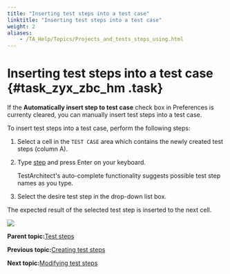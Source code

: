 ```yaml
--- 
title: "Inserting test steps into a test case"
linktitle: "Inserting test steps into a test case"
weight: 2
aliases: 
    - /TA_Help/Topics/Projects_and_tests_steps_using.html
---
```

# Inserting test steps into a test case {#task_zyx_zbc_hm .task}

If the **Automatically insert step to test case** check box in Preferences is currenty cleared, you can manually insert test steps into a test case.

To insert test steps into a test case, perform the following steps:

1.  Select a cell in the `TEST CASE` area which contains the newly created test steps \(column A\).

2.  Type [step](../../TA_Automation/Topics/bia_step.html) and press Enter on your keyboard.

    TestArchitect's auto-complete functionality suggests possible test step names as you type.

3.  Select the desire test step in the drop-down list box.


The expected result of the selected test step is inserted to the next cell.

![](../Images/ug68.png)

**Parent topic:**[Test steps](../../TA_Help/Topics/Projects_and_tests_steps.html)

**Previous topic:**[Creating test steps](../../TA_Help/Topics/Projects_and_tests_steps_creating.html)

**Next topic:**[Modifying test steps](../../TA_Help/Topics/Projects_and_tests_steps_modifying.html)


